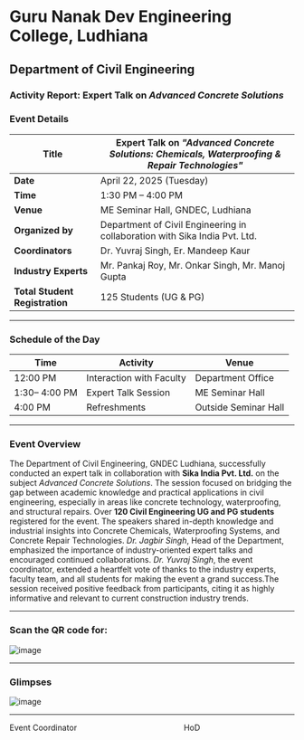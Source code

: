 # Guru Nanak Dev Engineering College, Ludhiana  
## Department of Civil Engineering  

### **Activity Report: Expert Talk on _Advanced Concrete Solutions_**

### **Event Details**

| Title | Expert Talk on _"Advanced Concrete Solutions: Chemicals, Waterproofing & Repair Technologies"_ |
|-------|------------------------------------------------------------------------------------------------|
| **Date** | April 22, 2025 (Tuesday) |
| **Time** | 1:30 PM – 4:00 PM |
| **Venue** | ME Seminar Hall, GNDEC, Ludhiana |
| **Organized by** | Department of Civil Engineering in collaboration with Sika India Pvt. Ltd. |
| **Coordinators** | Dr. Yuvraj Singh, Er. Mandeep Kaur |
| **Industry Experts** | Mr. Pankaj Roy, Mr. Onkar Singh, Mr. Manoj Gupta |
| **Total Student Registration** | 125 Students (UG & PG) |

---

### **Schedule of the Day**

| Time        | Activity                                                 | Venue               |
|-------------|----------------------------------------------------------|---------------------|
| 12:00 PM    | Interaction with Faculty                                 | Department Office   |
| 1:30– 4:00 PM| Expert Talk Session                                      | ME Seminar Hall     |
| 4:00 PM     | Refreshments                                             | Outside Seminar Hall|

---

### **Event Overview**

The Department of Civil Engineering, GNDEC Ludhiana, successfully conducted an expert talk in collaboration with **Sika India Pvt. Ltd.** on the subject _Advanced Concrete Solutions_. The session focused on bridging the gap between academic knowledge and practical applications in civil engineering, especially in areas like concrete technology, waterproofing, and structural repairs.
Over **120 Civil Engineering UG and PG students** registered for the event. The speakers shared in-depth knowledge and industrial insights into Concrete Chemicals, Waterproofing Systems, and Concrete Repair Technologies. *Dr. Jagbir Singh*, Head of the Department, emphasized the importance of industry-oriented expert talks and encouraged continued collaborations. *Dr. Yuvraj Singh*, the event coordinator, extended a heartfelt vote of thanks to the industry experts, faculty team, and all students for making the event a grand success.The session received positive feedback from participants, citing it as highly informative and relevant to current construction industry trends.

---
### Scan the QR code for:

![image](https://github.com/user-attachments/assets/839da64c-5cff-40c4-826b-6710a9cb316f)

---
### Glimpses

![image](https://github.com/user-attachments/assets/06625ddd-6ed4-447f-a7b5-7831cba6f946)

---

  

    
Event Coordinator                                                HoD















